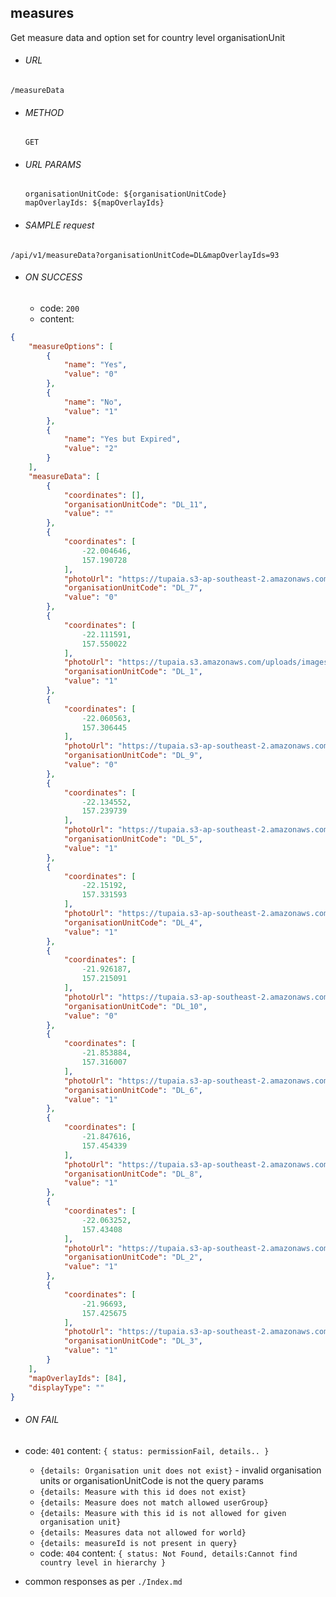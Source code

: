 ## measures

Get measure data and option set for country level organisationUnit

- ###### URL

`/measureData`

- ###### METHOD

  `GET`

- ###### URL PARAMS

  ```
  organisationUnitCode: ${organisationUnitCode}
  mapOverlayIds: ${mapOverlayIds}
  ```

- ###### SAMPLE request

`/api/v1/measureData?organisationUnitCode=DL&mapOverlayIds=93`

- ###### ON SUCCESS
  - code: `200`
  - content:

```JSON
{
    "measureOptions": [
        {
            "name": "Yes",
            "value": "0"
        },
        {
            "name": "No",
            "value": "1"
        },
        {
            "name": "Yes but Expired",
            "value": "2"
        }
    ],
    "measureData": [
        {
            "coordinates": [],
            "organisationUnitCode": "DL_11",
            "value": ""
        },
        {
            "coordinates": [
                -22.004646,
                157.190728
            ],
            "photoUrl": "https://tupaia.s3-ap-southeast-2.amazonaws.com/uploads/images/1498547512296_919095.png",
            "organisationUnitCode": "DL_7",
            "value": "0"
        },
        {
            "coordinates": [
                -22.111591,
                157.550022
            ],
            "photoUrl": "https://tupaia.s3.amazonaws.com/uploads/images/1498714522490_504495.png",
            "organisationUnitCode": "DL_1",
            "value": "1"
        },
        {
            "coordinates": [
                -22.060563,
                157.306445
            ],
            "photoUrl": "https://tupaia.s3-ap-southeast-2.amazonaws.com/uploads/images/1498714965712_692443.png",
            "organisationUnitCode": "DL_9",
            "value": "0"
        },
        {
            "coordinates": [
                -22.134552,
                157.239739
            ],
            "photoUrl": "https://tupaia.s3-ap-southeast-2.amazonaws.com/uploads/images/1498547512334_936781.png",
            "organisationUnitCode": "DL_5",
            "value": "1"
        },
        {
            "coordinates": [
                -22.15192,
                157.331593
            ],
            "photoUrl": "https://tupaia.s3-ap-southeast-2.amazonaws.com/uploads/images/1498547512316_936699.png",
            "organisationUnitCode": "DL_4",
            "value": "1"
        },
        {
            "coordinates": [
                -21.926187,
                157.215091
            ],
            "photoUrl": "https://tupaia.s3-ap-southeast-2.amazonaws.com/uploads/images/1498694968233_858922.png",
            "organisationUnitCode": "DL_10",
            "value": "0"
        },
        {
            "coordinates": [
                -21.853884,
                157.316007
            ],
            "photoUrl": "https://tupaia.s3-ap-southeast-2.amazonaws.com/uploads/images/1498714965685_575385.png",
            "organisationUnitCode": "DL_6",
            "value": "1"
        },
        {
            "coordinates": [
                -21.847616,
                157.454339
            ],
            "photoUrl": "https://tupaia.s3-ap-southeast-2.amazonaws.com/uploads/images/1498547512278_282869.png",
            "organisationUnitCode": "DL_8",
            "value": "1"
        },
        {
            "coordinates": [
                -22.063252,
                157.43408
            ],
            "photoUrl": "https://tupaia.s3-ap-southeast-2.amazonaws.com/uploads/images/1498547512265_824141.png",
            "organisationUnitCode": "DL_2",
            "value": "1"
        },
        {
            "coordinates": [
                -21.96693,
                157.425675
            ],
            "photoUrl": "https://tupaia.s3-ap-southeast-2.amazonaws.com/uploads/images/1498698949872_751231.png",
            "organisationUnitCode": "DL_3",
            "value": "1"
        }
    ],
    "mapOverlayIds": [84],
    "displayType": ""
}
```

- ###### ON FAIL

- code: `401` content: `{ status: permissionFail, details.. }`
  - `{details: Organisation unit does not exist}` - invalid organisation units or organisationUnitCode is not the query params
  - `{details: Measure with this id does not exist}`
  - `{details: Measure does not match allowed userGroup}`
  - `{details: Measure with this id is not allowed for given organisation unit}`
  - `{details: Measures data not allowed for world}`
  - `{details: measureId is not present in query}`
  - code: `404` content: `{ status: Not Found, details:Cannot find country level in hierarchy }`
- common responses as per `./Index.md`
